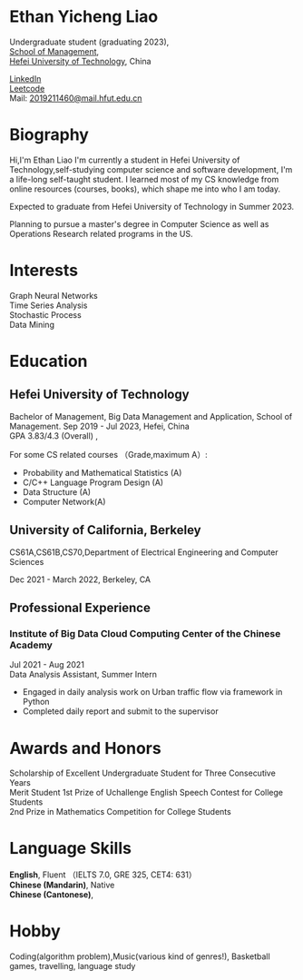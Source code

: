 # Ethan Yicheng Liao

Undergraduate student (graduating 2023),  
[School of Management](http://www.hfut.edu.cn/glxyen/),  
[Hefei University of Technology](http://en.hfut.edu.cn//), China  

[LinkedIn](https://www.linkedin.com/in/yicheng-liao-62b5041a7/)  
[Leetcode](https://leetcode.cn/u/ethan-douzi/)  
Mail: 2019211460@mail.hfut.edu.cn
      
# Biography

Hi,I'm Ethan Liao
I'm currently a student in Hefei University of Technology,self-studying computer science and software development, I'm a life-long self-taught student. I learned most of my CS knowledge from online resources (courses, books), which shape me into who I am today. 

Expected to graduate from Hefei University of Technology in Summer 2023.

Planning to pursue a master's degree in Computer Science as well as Operations Research related programs in the US.

# Interests
Graph Neural Networks    
Time Series Analysis          
Stochastic Process    
Data Mining 


# Education
## Hefei University of Technology
Bachelor of Management, Big Data Management and Application, School of Management.
Sep 2019 - Jul 2023, Hefei, China  
GPA 3.83/4.3 (Overall) ,

For some CS related courses （Grade,maximum A）:  
- Probability and Mathematical Statistics (A)  
- C/C++ Language Program Design (A)  
- Data Structure (A)   
- Computer Network(A)  

## University of California, Berkeley
CS61A,CS61B,CS70,Department of Electrical Engineering and Computer Sciences

Dec 2021 - March 2022, Berkeley, CA  
 


## Professional Experience
### Institute of Big Data Cloud Computing Center of the Chinese Academy
Jul 2021 - Aug 2021  
Data Analysis Assistant, Summer Intern  
 - Engaged in daily analysis work on Urban traffic flow via framework in Python  
 - Completed daily report and submit to the supervisor  

# Awards and Honors
Scholarship of Excellent Undergraduate Student for Three Consecutive Years  
Merit Student 
1st Prize of Uchallenge English Speech Contest for College Students  
2nd Prize in Mathematics Competition for College Students


# Language Skills

**English**, Fluent  （IELTS 7.0, GRE 325, CET4: 631）  
**Chinese (Mandarin)**, Native  
**Chinese (Cantonese)**,    

# Hobby
Coding(algorithm problem),Music(various kind of genres!), Basketball games, travelling, language study
